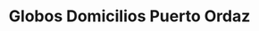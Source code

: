 ---
title: "Globos Domicilios Puerto Ordaz"
url: /ciudad-guayana-puerto-ordaz/globos-domicilios-puerto-ordaz/
shop: fiesta
---